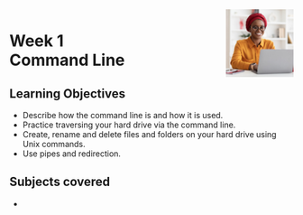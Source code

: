 <a href="../">
  <img src="/img/Version_Control_logo.jpg" width="120" align="right">
</a>

# Week 1 <br> Command Line

## Learning Objectives
- Describe how the command line is and how it is used.
- Practice traversing your hard drive via the command line.
- Create, rename and delete files and folders on your hard drive using Unix commands.
- Use pipes and redirection.

## Subjects covered
- 

